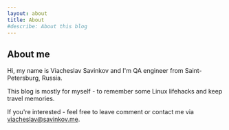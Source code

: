 ```yaml
---
layout: about
title: About
#describe: About this blog
---
```

## About me
Hi, my name is Viacheslav Savinkov and I'm QA engineer from Saint-Petersburg, Russia.

This blog is mostly for myself - to remember some Linux lifehacks and keep travel memories.

If you're interested - feel free to leave comment or contact me via [viacheslav@savinkov.me](mailto:viacheslav@savinkov.me).
